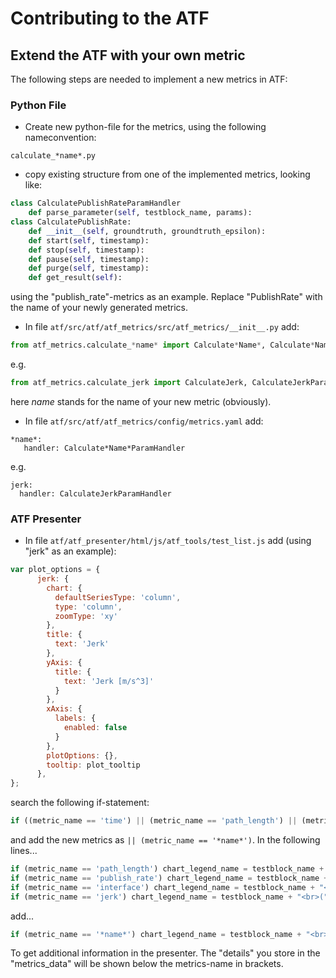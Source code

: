 # Contributing to the ATF
## Extend the ATF with your own metric
The following steps are needed to implement a new metrics in ATF:
### Python File
- Create new python-file for the metrics, using the following nameconvention:
```
calculate_*name*.py
```
- copy existing structure from one of the implemented metrics, looking like:
```python
class CalculatePublishRateParamHandler
    def parse_parameter(self, testblock_name, params):
class CalculatePublishRate:
    def __init__(self, groundtruth, groundtruth_epsilon):
    def start(self, timestamp):
    def stop(self, timestamp):
    def pause(self, timestamp):
    def purge(self, timestamp):
    def get_result(self):
```
  using the "publish\_rate"-metrics as an example. Replace "PublishRate" with the name of your newly generated metrics.
- In file ```atf/src/atf/atf_metrics/src/atf_metrics/__init__.py``` add:
```python
from atf_metrics.calculate_*name* import Calculate*Name*, Calculate*Name*ParamHandler
```
  e.g.
```python
from atf_metrics.calculate_jerk import CalculateJerk, CalculateJerkParamHandler
```
  here *name* stands for the name of your new metric (obviously).
  
- In file ```atf/src/atf/atf_metrics/config/metrics.yaml``` add:
```
*name*:
   handler: Calculate*Name*ParamHandler
```
  e.g.
```
jerk:
  handler: CalculateJerkParamHandler
```
### ATF Presenter
- In file ```atf/atf_presenter/html/js/atf_tools/test_list.js``` add (using "jerk" as an example):
```javascript
var plot_options = {
      jerk: {
        chart: {
          defaultSeriesType: 'column',
          type: 'column',
          zoomType: 'xy'
        },
        title: {
          text: 'Jerk'
        },
        yAxis: {
          title: {
            text: 'Jerk [m/s^3]'
          }
        },
        xAxis: {
          labels: {
            enabled: false
          }
        },
        plotOptions: {},
        tooltip: plot_tooltip
      },
};
```
  search the following if-statement:
```javascript
if ((metric_name == 'time') || (metric_name == 'path_length') || (metric_name == 'publish_rate') || (metric_name == 'interface') || (metric_name == 'jerk'))
```
  and add the new metrics as ```|| (metric_name == '*name*')```. In the following lines...
```javascript
if (metric_name == 'path_length') chart_legend_name = testblock_name + "<br>(" + metric_data['details']['root_frame'] + " to " + metric_data['details']['measured_frame'] + ")"
if (metric_name == 'publish_rate') chart_legend_name = testblock_name + "<br>(" + metric_data['details']['topic'] + ")"
if (metric_name == 'interface') chart_legend_name = testblock_name + "<br>(" + metric_data['details'] + ")"
if (metric_name == 'jerk') chart_legend_name = testblock_name + "<br>(" + metric_data['details']['topic'] + ")"
```
  add...
```javascript
if (metric_name == '*name*') chart_legend_name = testblock_name + "<br>(" + metric_data['details'] + ")"
```
To get additional information in the presenter. The "details" you store in the "metrics\_data" will be shown below the metrics-name in brackets.
